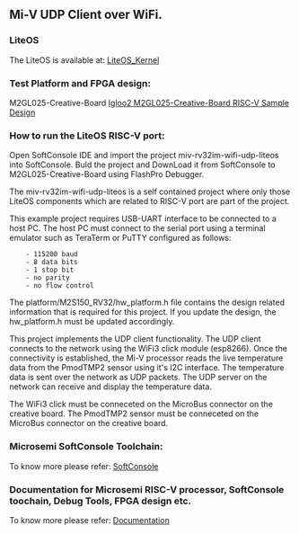 ## Mi-V UDP Client over WiFi.

### LiteOS
The LiteOS is available at: [LiteOS_Kernel](https://github.com/LITEOS/LiteOS_Kernel)

    
### Test Platform and FPGA design:
M2GL025-Creative-Board
[Igloo2 M2GL025-Creative-Board RISC-V Sample Design](https://github.com/RISCV-on-Microsemi-FPGA/M2GL025-Creative-Board/tree/master/Programming_The_Target_Device)   

### How to run the LiteOS RISC-V port:
Open SoftConsole IDE and import the project miv-rv32im-wifi-udp-liteos into SoftConsole. 
Buld the project and DownLoad it from SoftConsole to M2GL025-Creative-Board using FlashPro Debugger.

The miv-rv32im-wifi-udp-liteos is a self contained project where only those LiteOS components 
which are related to RISC-V port are part of the project.
    
This example project requires USB-UART interface to be connected to a host PC. 
The host PC must connect to the serial port using a terminal emulator such as 
TeraTerm or PuTTY configured as follows:
    
        - 115200 baud
        - 8 data bits
        - 1 stop bit
        - no parity
        - no flow control
    
The platform/M2S150_RV32/hw_platform.h file contains the design related information
that is required for this project. If you update the design, the hw_platform.h 
must be updated accordingly.
    
This project implements the UDP client functionality. The UDP client connects to the network
using the WiFi3 click module (esp8266). Once the connectivity is established, the Mi-V processor
reads the live temperature data from the PmodTMP2 sensor using it's I2C interface. 
The temperature data is sent over the network as UDP packets. The UDP server on the 
network can receive and display the temperature data.

The WiFi3 click must be conneceted on the MicroBus connector on the creative board.
The PmodTMP2 sensor must be conneceted on the MicroBus connector on the creative board.

### Microsemi SoftConsole Toolchain:
To know more please refer: [SoftConsole](https://github.com/RISCV-on-Microsemi-FPGA/SoftConsole)

### Documentation for Microsemi RISC-V processor, SoftConsole toochain, Debug Tools, FPGA design etc.
To know more please refer: [Documentation](https://github.com/RISCV-on-Microsemi-FPGA/Documentation)
    
